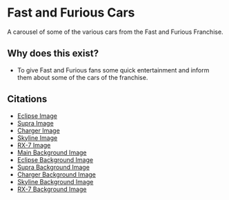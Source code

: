 # Fast and Furious Cars

A carousel of some of the various cars from the Fast and Furious Franchise.

## Why does this exist? 
- To give Fast and Furious fans some quick entertainment and inform them about some of the cars of the franchise.

## Citations
- [Eclipse Image](https://static.wikia.nocookie.net/fastandfurious/images/5/57/1995_Mitsubishi_Eclipse.png/revision/latest?cb=20160112004152)
- [Supra Image](https://static.wikia.nocookie.net/fastandfurious/images/d/d4/Test_Run_-_Supra_vs._Ferrari.jpg/revision/latest?cb=20160119042726)
- [Charger Image](https://hips.hearstapps.com/hmg-prod.s3.amazonaws.com/images/screen-shot-2019-07-12-at-2-06-23-pm-2-1562954848.png?crop=0.583xw:0.689xh;0,0.311xh&resize=1200:*)
- [Skyline Image](https://static1.hotcarsimages.com/wordpress/wp-content/uploads/2022/09/eDSC01777_HC_LOGO-2.jpg)
- [RX-7 Image](https://hips.hearstapps.com/hmg-prod.s3.amazonaws.com/images/screen-shot-2020-07-14-at-3-23-51-pm-1594756404.png)
- [Main Background Image](https://i.ebayimg.com/images/g/HksAAOSwIxhjoPYn/s-l1600.jpg)
- [Eclipse Background Image](https://wallpaperaccess.com/full/1494995.jpg)
- [Supra Background Image](https://wallpaperaccess.com/full/1494978.jpg)
- [Charger Background Image](https://wallpaperaccess.com/full/1494983.jpg)
- [Skyline Background Image](https://wallpaperaccess.com/full/1494982.jpg)
- [RX-7 Background Image](https://wallpaperaccess.com/full/11974.jpg)